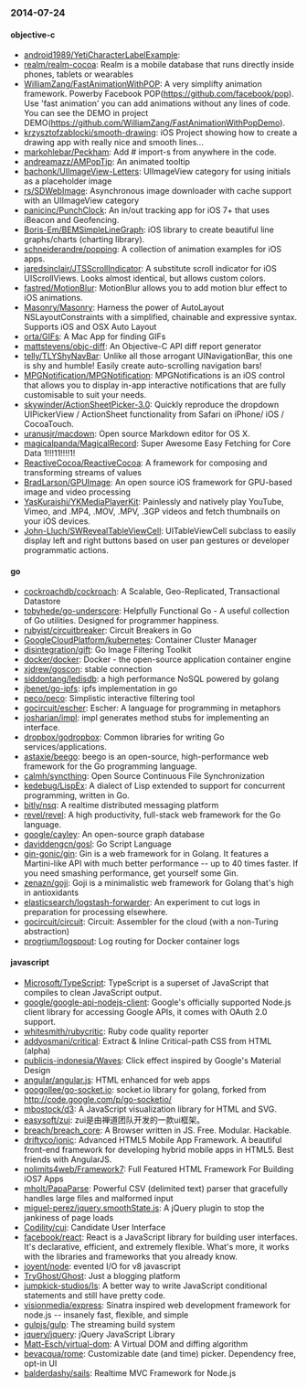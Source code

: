 ### 2014-07-24

#### objective-c
* [android1989/YetiCharacterLabelExample](https://github.com/android1989/YetiCharacterLabelExample): 
* [realm/realm-cocoa](https://github.com/realm/realm-cocoa): Realm is a mobile database that runs directly inside phones, tablets or wearables
* [WilliamZang/FastAnimationWithPOP](https://github.com/WilliamZang/FastAnimationWithPOP): A very simplifty animation framework. Powerby Facebook POP(https://github.com/facebook/pop). Use 'fast animation' you can add animations without any lines of code.  You can see the DEMO in project DEMO(https://github.com/WilliamZang/FastAnimationWithPopDemo).
* [krzysztofzablocki/smooth-drawing](https://github.com/krzysztofzablocki/smooth-drawing): iOS Project showing how to create a drawing app with really nice and smooth lines...
* [markohlebar/Peckham](https://github.com/markohlebar/Peckham): Add # import-s from anywhere in the code. 
* [andreamazz/AMPopTip](https://github.com/andreamazz/AMPopTip): An animated tooltip
* [bachonk/UIImageView-Letters](https://github.com/bachonk/UIImageView-Letters): UIImageView category for using initials as a placeholder image
* [rs/SDWebImage](https://github.com/rs/SDWebImage): Asynchronous image downloader with cache support with an UIImageView category
* [panicinc/PunchClock](https://github.com/panicinc/PunchClock): An in/out tracking app for iOS 7+ that uses iBeacon and Geofencing.
* [Boris-Em/BEMSimpleLineGraph](https://github.com/Boris-Em/BEMSimpleLineGraph): iOS library to create beautiful line graphs/charts (charting library).
* [schneiderandre/popping](https://github.com/schneiderandre/popping): A collection of animation examples for iOS apps.
* [jaredsinclair/JTSScrollIndicator](https://github.com/jaredsinclair/JTSScrollIndicator): A substitute scroll indicator for iOS UIScrollViews. Looks almost identical, but allows custom colors.
* [fastred/MotionBlur](https://github.com/fastred/MotionBlur): MotionBlur allows you to add motion blur effect to iOS animations.
* [Masonry/Masonry](https://github.com/Masonry/Masonry): Harness the power of AutoLayout NSLayoutConstraints with a simplified, chainable and expressive syntax. Supports iOS and OSX Auto Layout
* [orta/GIFs](https://github.com/orta/GIFs): A Mac App for finding GIFs
* [mattstevens/objc-diff](https://github.com/mattstevens/objc-diff): An Objective-C API diff report generator
* [telly/TLYShyNavBar](https://github.com/telly/TLYShyNavBar): Unlike all those arrogant UINavigationBar, this one is shy and humble! Easily create auto-scrolling navigation bars!
* [MPGNotification/MPGNotification](https://github.com/MPGNotification/MPGNotification): MPGNotifications is an iOS control that allows you to display in-app interactive notifications that are fully customisable to suit your needs.
* [skywinder/ActionSheetPicker-3.0](https://github.com/skywinder/ActionSheetPicker-3.0): Quickly reproduce the dropdown UIPickerView / ActionSheet functionality from Safari on iPhone/ iOS / CocoaTouch.
* [uranusjr/macdown](https://github.com/uranusjr/macdown): Open source Markdown editor for OS X.
* [magicalpanda/MagicalRecord](https://github.com/magicalpanda/MagicalRecord): Super Awesome Easy Fetching for Core Data 1!!!11!!!!1!
* [ReactiveCocoa/ReactiveCocoa](https://github.com/ReactiveCocoa/ReactiveCocoa): A framework for composing and transforming streams of values
* [BradLarson/GPUImage](https://github.com/BradLarson/GPUImage): An open source iOS framework for GPU-based image and video processing
* [YasKuraishi/YKMediaPlayerKit](https://github.com/YasKuraishi/YKMediaPlayerKit): Painlessly and natively play YouTube, Vimeo, and .MP4, .MOV, .MPV, .3GP videos and fetch thumbnails on your iOS devices.
* [John-Lluch/SWRevealTableViewCell](https://github.com/John-Lluch/SWRevealTableViewCell): UITableViewCell subclass to easily display left and right buttons based on user pan gestures or developer programmatic actions.

#### go
* [cockroachdb/cockroach](https://github.com/cockroachdb/cockroach): A Scalable, Geo-Replicated, Transactional Datastore
* [tobyhede/go-underscore](https://github.com/tobyhede/go-underscore):  Helpfully Functional Go -  A useful collection of Go utilities. Designed for programmer happiness. 
* [rubyist/circuitbreaker](https://github.com/rubyist/circuitbreaker): Circuit Breakers in Go
* [GoogleCloudPlatform/kubernetes](https://github.com/GoogleCloudPlatform/kubernetes): Container Cluster Manager
* [disintegration/gift](https://github.com/disintegration/gift): Go Image Filtering Toolkit
* [docker/docker](https://github.com/docker/docker): Docker - the open-source application container engine
* [xjdrew/goscon](https://github.com/xjdrew/goscon): stable connection
* [siddontang/ledisdb](https://github.com/siddontang/ledisdb): a high performance NoSQL powered by  golang
* [jbenet/go-ipfs](https://github.com/jbenet/go-ipfs): ipfs implementation in go
* [peco/peco](https://github.com/peco/peco): Simplistic interactive filtering tool
* [gocircuit/escher](https://github.com/gocircuit/escher): Escher: A language for programming in metaphors
* [josharian/impl](https://github.com/josharian/impl): impl generates method stubs for implementing an interface.
* [dropbox/godropbox](https://github.com/dropbox/godropbox): Common libraries for writing Go services/applications.
* [astaxie/beego](https://github.com/astaxie/beego): beego is an open-source, high-performance web framework for the Go programming language.
* [calmh/syncthing](https://github.com/calmh/syncthing): Open Source Continuous File Synchronization
* [kedebug/LispEx](https://github.com/kedebug/LispEx): A dialect of Lisp extended to support for concurrent programming, written in Go.
* [bitly/nsq](https://github.com/bitly/nsq): A realtime distributed messaging platform
* [revel/revel](https://github.com/revel/revel): A high productivity, full-stack web framework for the Go language.
* [google/cayley](https://github.com/google/cayley): An open-source graph database
* [daviddengcn/gosl](https://github.com/daviddengcn/gosl): Go Script Language
* [gin-gonic/gin](https://github.com/gin-gonic/gin): Gin is a web framework for in Golang. It features a Martini-like API with much better performance -- up to 40 times faster. If you need smashing performance, get yourself some Gin.
* [zenazn/goji](https://github.com/zenazn/goji): Goji is a minimalistic web framework for Golang that's high in antioxidants
* [elasticsearch/logstash-forwarder](https://github.com/elasticsearch/logstash-forwarder): An experiment to cut logs in preparation for processing elsewhere.
* [gocircuit/circuit](https://github.com/gocircuit/circuit): Circuit: Assembler for the cloud (with a non-Turing abstraction)
* [progrium/logspout](https://github.com/progrium/logspout): Log routing for Docker container logs

#### javascript
* [Microsoft/TypeScript](https://github.com/Microsoft/TypeScript): TypeScript is a superset of JavaScript that compiles to clean JavaScript output.
* [google/google-api-nodejs-client](https://github.com/google/google-api-nodejs-client): Google's officially supported Node.js client library for accessing Google APIs, it comes with OAuth 2.0 support.
* [whitesmith/rubycritic](https://github.com/whitesmith/rubycritic): Ruby code quality reporter
* [addyosmani/critical](https://github.com/addyosmani/critical): Extract & Inline Critical-path CSS from HTML (alpha)
* [publicis-indonesia/Waves](https://github.com/publicis-indonesia/Waves): Click effect inspired by Google's Material Design
* [angular/angular.js](https://github.com/angular/angular.js): HTML enhanced for web apps
* [googollee/go-socket.io](https://github.com/googollee/go-socket.io): socket.io library for golang, forked from http://code.google.com/p/go-socketio/
* [mbostock/d3](https://github.com/mbostock/d3): A JavaScript visualization library for HTML and SVG.
* [easysoft/zui](https://github.com/easysoft/zui): zui是由禅道团队开发的一款ui框架。
* [breach/breach_core](https://github.com/breach/breach_core): A Browser written in JS. Free. Modular. Hackable.
* [driftyco/ionic](https://github.com/driftyco/ionic): Advanced HTML5 Mobile App Framework. A beautiful front-end framework for developing hybrid mobile apps in HTML5. Best friends with AngularJS.
* [nolimits4web/Framework7](https://github.com/nolimits4web/Framework7): Full Featured HTML Framework For Building iOS7 Apps
* [mholt/PapaParse](https://github.com/mholt/PapaParse): Powerful CSV (delimited text) parser that gracefully handles large files and malformed input
* [miguel-perez/jquery.smoothState.js](https://github.com/miguel-perez/jquery.smoothState.js): A jQuery plugin to stop the jankiness of page loads
* [Codility/cui](https://github.com/Codility/cui): Candidate User Interface
* [facebook/react](https://github.com/facebook/react): React is a JavaScript library for building user interfaces. It's declarative, efficient, and extremely flexible. What's more, it works with the libraries and frameworks that you already know.
* [joyent/node](https://github.com/joyent/node): evented I/O for v8 javascript
* [TryGhost/Ghost](https://github.com/TryGhost/Ghost): Just a blogging platform
* [jumpkick-studios/Is](https://github.com/jumpkick-studios/Is): A better way to write JavaScript conditional statements and still have pretty code.
* [visionmedia/express](https://github.com/visionmedia/express): Sinatra inspired web development framework for node.js -- insanely fast, flexible, and simple
* [gulpjs/gulp](https://github.com/gulpjs/gulp): The streaming build system
* [jquery/jquery](https://github.com/jquery/jquery): jQuery JavaScript Library
* [Matt-Esch/virtual-dom](https://github.com/Matt-Esch/virtual-dom): A Virtual DOM and diffing algorithm
* [bevacqua/rome](https://github.com/bevacqua/rome): Customizable date (and time) picker. Dependency free, opt-in UI
* [balderdashy/sails](https://github.com/balderdashy/sails): Realtime MVC Framework for Node.js

